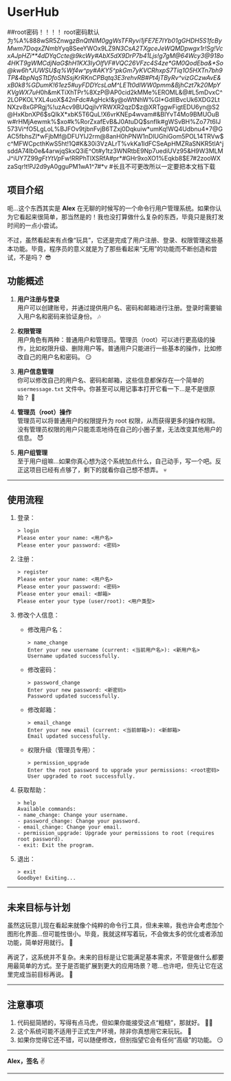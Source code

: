 # UserHub

##root密码！！！！
root密码默认为%A%888wSR5Znwg*zBnQtNIM0ggWsTFRyvi1jFE7E7IYb01gGHDH5S1fcByMwm7DoqxZNm*bYyq8SeeYWOx9LZ9*N3CsA2TXgceJeWQMDpwgx1r!Sg!VcxAJpHZi**4dDYqCcte@9kcWy#AbX5dX9DrP7b41Ljs!g7gM@64Wcy3@918o4HKT9gWMCdjNaG$hH1KX3IyOlfVF#VQC26VFzc4S4ze*GM0QodEba&*So@kw6h*JUWSU$q%Wf4w^py#AKY5^$pkGm7yKVCRhxpS7Tiq1O5HXTn7bh9T$P&4bpNqSTtDfoSNSsjKrRKnC$PB$qtq3E3rehvRB#Pt4jTByRv^vizGCzwAvE&xB0k8%GDumK!61ez5#uyFDDYcsLaM^LETt0dIWW0pmm&BjhCzt7k20MpYKVgWX7uH*0h&mKTiXhTPr%8XzP@AP0cid2kMMe%EROML&@#L5mDvxC^2LOPKOLYXL4uoX$42nFdc#AgHck!&y@oWtNhW%GI*GdIIBvcUk6XDG2LtNXzv8xGPRgj%!uzAcv9BUQqjIvYRWXR2qzD$z@XRTggwFigtEDU6yn@S2@HxKbnXP6$sQIkX*xbK5T6QuL!X6vrKNEp4wvam#&BlYvT4Mo9BMUOuBw#rHMjAewmk%$xo#k%RorZxafEvB&J0AtuDQ$snfIk#gWSvBH%Zo77t6IJ573Vi^fO5LgLoL%BJFOv9tjbnFvjB6TZxj0Dqkuiw*umKq!WQ4Udbnu4*7@GAC5fbhsZl*wFjbMf@DFUYIJ2rm@8anH0hPNW1nDlUGhiGom5POL14TRVw$c^MFWCpcthKwS5ht!1Q#K&30i3VzALrT%vkKa1ldFCSeApHMZRaSNKR5tlA^jsddA74lb0e&4arwjqSkxQ3iE^Ot#y1tz3WNRtbE9Np7uediUVz95&H9W3MLMJ^iUY7Z99*gFtYtVp*Fw!RRPhTlXSRfA#pr*#GHr9xoXO1%Eqkb8$E7#2zooWXzaSqr!t!PJ2d9yA0gguPM1wA1^7#*v
#长且不可更改所以一定要把本文档下载

## 项目介绍

呃…这个东西其实是 **Alex** 在无聊的时候写的一个命令行用户管理系统。如果你认为它看起来很简单，那当然是的！我也没打算做什么复杂的东西，毕竟只是我打发时间的一点小尝试。

不过，虽然看起来有点像“玩具”，它还是完成了用户注册、登录、权限管理这些基本功能。毕竟，程序员的意义就是为了那些看起来“无用”的功能而不断创造和尝试，不是吗？ 😎

## 功能概述

1. **用户注册与登录**  
   用户可以创建账号，并通过提供用户名、密码和邮箱进行注册。登录时需要输入用户名和密码来验证身份。 🎶

2. **权限管理**  
   用户角色有两种：普通用户和管理员。管理员（root）可以进行更高级的操作，比如权限升级、删除用户等。普通用户只能进行一些基本的操作，比如修改自己的用户名和密码。 😏

3. **用户信息管理**  
   你可以修改自己的用户名、密码和邮箱，这些信息都保存在一个简单的 `usermessage.txt` 文件中。你甚至可以用记事本打开它看一下…是不是很原始？ 🤘

4. **管理员（root）操作**  
   管理员可以将普通用户的权限提升为 root 权限，从而获得更多的操作权限。没有管理员权限的用户只能乖乖地待在自己的小圈子里，无法改变其他用户的信息。 😈

5. **用户组管理**  
   至于用户组嘛…如果你真心想为这个系统加点什么，自己动手，写一个吧。反正这项目已经有点够了，剩下的就看你自己想不想弄。 💀

---

## 使用流程

1. 登录：
   ```
   > login
   Please enter your name: <用户名>
   Please enter your password: <密码>
   ```

2. 注册：
   ```
   > register
   Please enter your name: <用户名>
   Please enter your password: <密码>
   Please enter your email: <邮箱>
   Please enter your type (user/root): <用户类型>
   ```

3. 修改个人信息：
   - 修改用户名：
     ```
     > name_change
     Enter your new username (current: <当前用户名>): <新用户名>
     Username updated successfully.
     ```

   - 修改密码：
     ```
     > password_change
     Enter your new password: <新密码>
     Password updated successfully.
     ```

   - 修改邮箱：
     ```
     > email_change
     Enter your new email (current: <当前邮箱>): <新邮箱>
     Email updated successfully.
     ```

   - 权限升级（管理员专用）：
     ```
     > permission_upgrade
     Enter the root password to upgrade your permissions: <root密码>
     User upgraded to root successfully.
     ```

4. 获取帮助：
   ```
   > help
   Available commands:
   - name_change: Change your username.
   - password_change: Change your password.
   - email_change: Change your email.
   - permission_upgrade: Upgrade your permissions to root (requires root password).
   - exit: Exit the program.
   ```

5. 退出：
   ```
   > exit
   Goodbye! Exiting...
   ```

---

## 未来目标与计划

虽然这玩意儿现在看起来就像个纯粹的命令行工具，但未来嘛，我也许会考虑加个图形化界面…但可能性很小。毕竟，我就这样写着玩，不会做太多的优化或者添加功能，简单好用就行。 🤡

再说了，这系统并不复杂。未来的目标是让它能满足基本需求，不管是做什么都要用最简单的方式。至于是否能扩展到更大的应用场景？嗯…也许吧，但先让它在这里完成当前目标再说。 🤘

---

## 注意事项

1. 代码挺简陋的，写得有点马虎，但如果你能接受这点“粗糙”，那就好。 🦹‍♂️  
2. 这个系统可能不适用于正式生产环境，除非你真想用它来玩玩。 🎸  
3. 如果你觉得它还不错，可以随便修改，但别指望它会有任何“高级”的功能。 😏

---

**Alex，签名** ✌️

---
